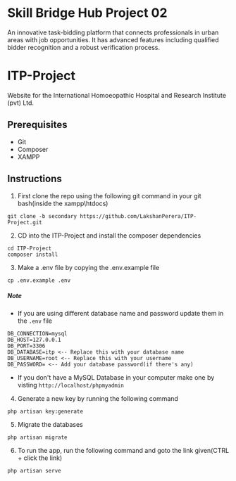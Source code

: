 # Skill Bridge Hub Project 02
 An innovative task-bidding platform that connects professionals in urban areas with job opportunities. It has advanced features including qualified bidder recognition and a robust verification process.


# ITP-Project
Website for the International Homoeopathic Hospital and Research Institute (pvt) Ltd.

## Prerequisites
- Git
- Composer
- XAMPP

## Instructions

1. First clone the repo using the following git command in your git bash(inside the xampp\htdocs)
```
git clone -b secondary https://github.com/LakshanPerera/ITP-Project.git
```

2. CD into the ITP-Project and install the composer dependencies
```
cd ITP-Project
composer install
```

3. Make a .env file by copying the .env.example file
```
cp .env.example .env
```
##### Note
- If you are using different database name and password update them in the `.env` file
```
DB_CONNECTION=mysql
DB_HOST=127.0.0.1
DB_PORT=3306
DB_DATABASE=itp <-- Replace this with your database name
DB_USERNAME=root <-- Replace this with your username
DB_PASSWORD= <-- Add your database password(if there's any)
```
- If you don't have a MySQL Database in your computer make one by visting `http://localhost/phpmyadmin`

4. Generate a new key by running the following command
```
php artisan key:generate
```

5. Migrate the databases
```
php artisan migrate
```

6. To run the app, run the following command and goto the link given(CTRL + click the link)
```
php artisan serve
```
